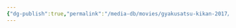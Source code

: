 ```yaml
---
{"dg-publish":true,"permalink":"/media-db/movies/gyakusatsu-kikan-2017/","title":"Gyakusatsu Kikan","tags":["mediaDB/tv/movie"],"noteIcon":""}
---
```


